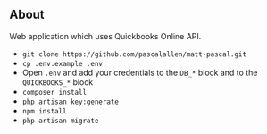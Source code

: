 ## About

Web application which uses Quickbooks Online API.

- `git clone https://github.com/pascalallen/matt-pascal.git`
- `cp .env.example .env`
- Open `.env` and add your credentials to the `DB_*` block and to the `QUICKBOOKS_*` block
- `composer install`
- `php artisan key:generate`
- `npm install`
- `php artisan migrate`
